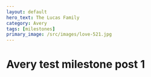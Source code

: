 ```yaml
---
layout: default
hero_text: The Lucas Family
category: Avery
tags: [milestones]
primary_image: /src/images/love-521.jpg
---
```


<h1>Avery test milestone post 1</h1>